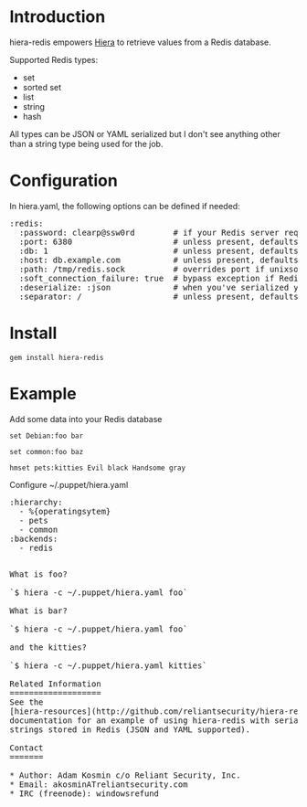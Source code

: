 Introduction
============

hiera-redis empowers
[Hiera](http://projects.puppetlabs.com/projects/hiera) to retrieve values from a Redis database.

Supported Redis types:

* set
* sorted set
* list
* string
* hash

All types can be JSON or YAML serialized but I don't see anything other than a string type being used for the job.

Configuration
=============

In hiera.yaml, the following options can be defined if needed:
<pre>
:redis:
  :password: clearp@ssw0rd        # if your Redis server requires authentication
  :port: 6380                     # unless present, defaults to 6379
  :db: 1                          # unless present, defaults to 0
  :host: db.example.com           # unless present, defaults to localhost
  :path: /tmp/redis.sock          # overrides port if unixsocket exists
  :soft_connection_failure: true  # bypass exception if Redis server is unavailable; default is false
  :deserialize: :json             # when you've serialized your data; can also be set to :yaml
  :separator: /                   # unless present, defaults to :
</pre>

Install
=======

`gem install hiera-redis`

Example
=======

Add some data into your Redis database

`set Debian:foo bar`

`set common:foo baz`

`hmset pets:kitties Evil black Handsome gray`

Configure ~/.puppet/hiera.yaml

<pre>
:hierarchy:
  - %{operatingsytem}
  - pets
  - common
:backends:
  - redis
<pre>

What is foo?

`$ hiera -c ~/.puppet/hiera.yaml foo`

What is bar?

`$ hiera -c ~/.puppet/hiera.yaml foo`

and the kitties?

`$ hiera -c ~/.puppet/hiera.yaml kitties`

Related Information
===================
See the
[hiera-resources](http://github.com/reliantsecurity/hiera-resources)
documentation for an example of using hiera-redis with serialized
strings stored in Redis (JSON and YAML supported).

Contact
=======

* Author: Adam Kosmin c/o Reliant Security, Inc.
* Email: akosminATreliantsecurity.com
* IRC (freenode): windowsrefund

